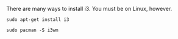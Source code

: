 There are many ways to install i3. You must be on Linux, however.

```
sudo apt-get install i3
```

```
sudo pacman -S i3wm
```
